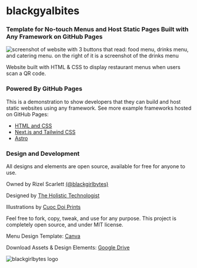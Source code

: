 # blackgyalbites

### Template for No-touch Menus and Host Static Pages Built with Any Framework on GitHub Pages

![screenshot of website with 3 buttons that read: food menu, drinks menu, and catering menu. on the right of it is a screenshot of the drinks menu](css/images/screenshot.png)

Website built with HTML & CSS to display restaurant menus when users scan a QR code.

### Powered By GitHub Pages

This is a demonstration to show developers that they can build and host static websites using any framework. 
See more example frameworks hosted on GitHub Pages:

- [HTML and CSS](https://github.com/blackgirlbytes/blackgyalbites)
- [Next.js and Tailwind CSS](https://github.com/blackgirlbytes/blackgyalbites-nextjs)
- [Astro](https://github.com/blackgirlbytes/blackgyalbites-astro)



### Design and Development
All designs and elements are open source, available for free for anyone to use.

Owned by Rizel Scarlett [(@blackgirlbytes)](https://github.com/blackgirlbytes)

Designed by [The Holistic Technologist](https://holistictech.io)

Illustrations by [Cuoc Doi Prints](https://www.cuocdoiprints.com)

Feel free to fork, copy, tweak, and use for any purpose. This project is completely open source, and under MIT license. 

Menu Design Template: [Canva](https://www.canva.com/design/DAFGhaCejFw/zy2w9ZjXJBZ3NssSdfhpTw/view?utm_content=DAFGhaCejFw&utm_campaign=designshare&utm_medium=link2&utm_source=sharebutton)

Download Assets & Design Elements: [Google Drive](https://drive.google.com/drive/u/0/folders/12vHecd82FiiphDGSpwRA8cndsdzDy5QG)

![blackgirlbytes logo](https://user-images.githubusercontent.com/22990146/182384548-5af4d85e-3439-449a-bac4-6b213eb6b18c.png)

